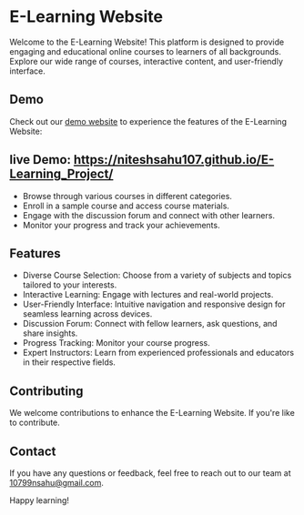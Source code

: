 # E-Learning Website

Welcome to the E-Learning Website! This platform is designed to provide engaging and educational online courses to learners of all backgrounds. Explore our wide range of courses, interactive content, and user-friendly interface.

## Demo

Check out our [demo website]([https://niteshsahu107.github.io/E-Learning_Project/]) to experience the features of the E-Learning Website:
## live Demo: https://niteshsahu107.github.io/E-Learning_Project/
- Browse through various courses in different categories.
- Enroll in a sample course and access course materials.
- Engage with the discussion forum and connect with other learners.
- Monitor your progress and track your achievements.

## Features

- Diverse Course Selection: Choose from a variety of subjects and topics tailored to your interests.
- Interactive Learning: Engage with lectures and real-world projects.
- User-Friendly Interface: Intuitive navigation and responsive design for seamless learning across devices.
- Discussion Forum: Connect with fellow learners, ask questions, and share insights.
- Progress Tracking: Monitor your course progress.
- Expert Instructors: Learn from experienced professionals and educators in their respective fields.

## Contributing

We welcome contributions to enhance the E-Learning Website. If you're like to contribute.

## Contact

If you have any questions or feedback, feel free to reach out to our team at 10799nsahu@gmail.com.

Happy learning!
